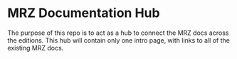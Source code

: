 # MRZ Documentation Hub

The purpose of this repo is to act as a hub to connect the MRZ docs across the editions. This hub will contain only one intro page, with links to all of the existing MRZ docs.